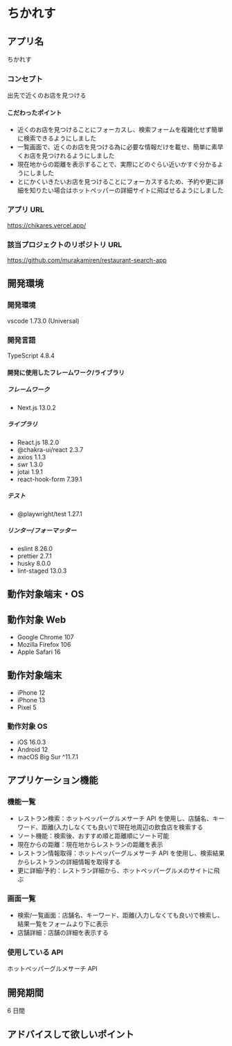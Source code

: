 # ちかれす

## アプリ名

ちかれす

### コンセプト

出先で近くのお店を見つける

#### こだわったポイント

- 近くのお店を見つけることにフォーカスし、検索フォームを複雑化せず簡単に検索できるようにしました
- 一覧画面で、近くのお店を見つける為に必要な情報だけを載せ、簡単に素早くお店を見つけれるようにしました
- 現在地からの距離を表示することで、実際にどのぐらい近いかすぐ分かるようにしました
- とにかくいきたいお店を見つけることにフォーカスするため、予約や更に詳細を知りたい場合はホットペッパーの詳細サイトに飛ばせるようにしました

### アプリ URL

https://chikares.vercel.app/

### 該当プロジェクトのリポジトリ URL

https://github.com/murakamiren/restaurant-search-app

## 開発環境

### 開発環境

vscode 1.73.0 (Universal)

### 開発言語

TypeScript 4.8.4

#### 開発に使用したフレームワーク/ライブラリ

##### フレームワーク

- Next.js 13.0.2

##### ライブラリ

- React.js 18.2.0
- @chakra-ui/react 2.3.7
- axios 1.1.3
- swr 1.3.0
- jotai 1.9.1
- react-hook-form 7.39.1

##### テスト

- @playwright/test 1.27.1

##### リンター/フォーマッター

- eslint 8.26.0
- prettier 2.7.1
- husky 8.0.0
- lint-staged 13.0.3

## 動作対象端末・OS

## 動作対象 Web

- Google Chrome 107
- Mozilla Firefox 106
- Apple Safari 16

## 動作対象端末

- iPhone 12
- iPhone 13
- Pixel 5

### 動作対象 OS

- iOS 16.0.3
- Android 12
- macOS Big Sur ^11.7.1

## アプリケーション機能

### 機能一覧

- レストラン検索：ホットペッパーグルメサーチ API を使用し、店舗名、キーワード、距離(入力しなくても良い)で現在地周辺の飲食店を検索する
- ソート機能：検索後、おすすめ順と距離順にソート可能
- 現在からの距離：現在地からレストランの距離を表示
- レストラン情報取得：ホットペッパーグルメサーチ API を使用し、検索結果からレストランの詳細情報を取得する
- 更に詳細/予約：レストラン詳細から、ホットペッパーグルメのサイトに飛ぶ

### 画面一覧

- 検索/一覧画面：店舗名、キーワード、距離(入力しなくても良い)で検索し、結果一覧をフォームより下に表示
- 店舗詳細：店舗の詳細を表示する

### 使用している API

ホットペッパーグルメサーチ API

## 開発期間

6 日間

## アドバイスして欲しいポイント
